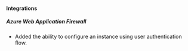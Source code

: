#### Integrations
##### Azure Web Application Firewall
- Added the ability to configure an instance using user authentication flow.